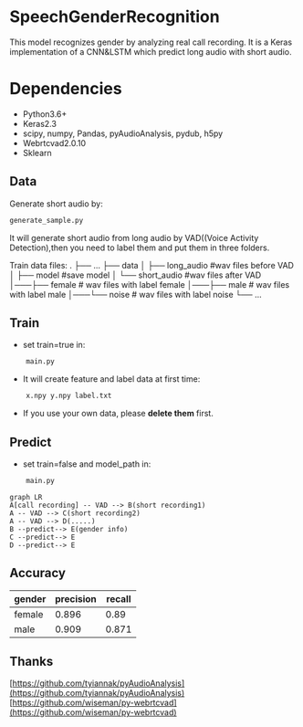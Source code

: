 # SpeechGenderRecognition

This model recognizes gender by analyzing real call recording. It is a Keras implementation of a CNN&LSTM which predict long audio with short audio.


#  Dependencies

-   Python3.6+
-   Keras2.3
-   scipy, numpy, Pandas, pyAudioAnalysis, pydub, h5py
-   Webrtcvad2.0.10
-   Sklearn

## Data

Generate short audio by:
```sh
generate_sample.py
```
It will generate short audio from long audio by VAD((Voice Activity Detection),then you need  to label them and put them in three folders.

Train data files:
    .
    ├── ...
    ├── data
    │   ├── long_audio          #wav files before VAD
    │   ├── model                  #save model
    │   └── short_audio         #wav files after VAD
    │───├── female          # wav files with label female
    │───├── male          #  wav files with label male
    │───└── noise          # wav files with label noise
    └── ...


## Train

-  set train=true in:
```sh
	main.py
```
-   It will create feature and label data at first time:
```sh
	x.npy y.npy label.txt
```
-  If you use your own data, please **delete them** first.

## Predict

-  set train=false and model_path in:
```sh
	main.py
```


```mermaid
graph LR
A[call recording] -- VAD --> B(short recording1)
A -- VAD --> C(short recording2)
A -- VAD --> D(.....)
B --predict--> E(gender info)
C --predict--> E
D --predict--> E
```

##  Accuracy

|       gender         |precision                          |recall                         |
|----------------|-------------------------------|-----------------------------|
|female			 |0.896         |0.89    |
|male            |0.909           |0.871            |




## Thanks
[https://github.com/tyiannak/pyAudioAnalysis](https://github.com/tyiannak/pyAudioAnalysis)
[https://github.com/wiseman/py-webrtcvad](https://github.com/wiseman/py-webrtcvad)